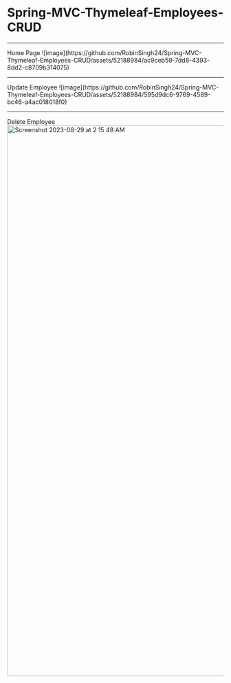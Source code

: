 # Spring-MVC-Thymeleaf-Employees-CRUD
<hr>
Home Page
![image](https://github.com/RobinSingh24/Spring-MVC-Thymeleaf-Employees-CRUD/assets/52188984/ac9ceb59-7dd8-4393-8dd2-c8709b314075)
<hr>
Update Employee
![image](https://github.com/RobinSingh24/Spring-MVC-Thymeleaf-Employees-CRUD/assets/52188984/595d9dc6-9769-4589-bc46-a4ac018018f0)
<hr>
Delete Employee
<img width="1280" alt="Screenshot 2023-08-29 at 2 15 48 AM" src="https://github.com/RobinSingh24/Spring-MVC-Thymeleaf-Employees-CRUD/assets/52188984/b9f4ed56-d496-44b8-bd74-24ce120b4a6a">
